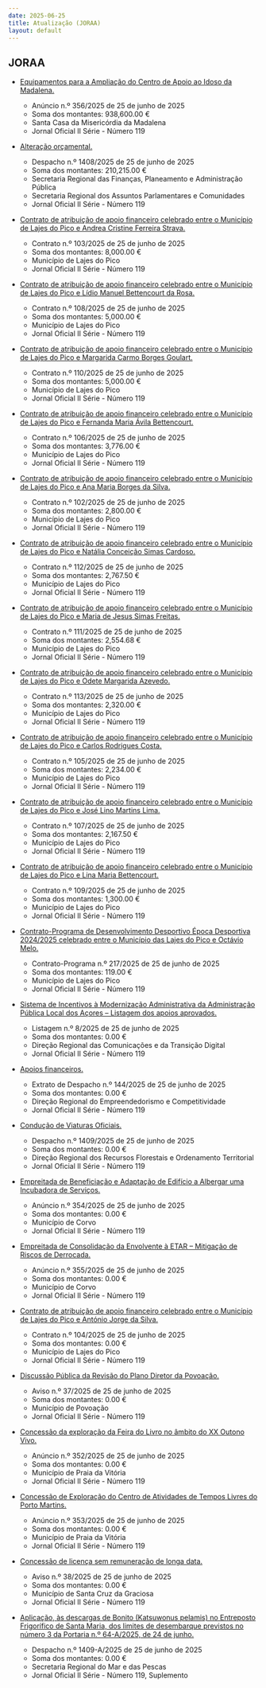 ```yaml
---
date: 2025-06-25
title: Atualização (JORAA)
layout: default
---
```

## JORAA

* [Equipamentos para a Ampliação do Centro de Apoio ao Idoso da Madalena.](https://jo.azores.gov.pt/#/ato/dac4c912-8c14-4854-a4cf-7b9fb9bff06d)
  * Anúncio n.º 356/2025 de 25 de junho de 2025
  * Soma dos montantes: 938,600.00 €
  * Santa Casa da Misericórdia da Madalena
  * Jornal Oficial II Série - Número 119

* [Alteração orçamental.](https://jo.azores.gov.pt/#/ato/5cebec99-ceb4-4824-8dbf-45d702b4eb7e)
  * Despacho n.º 1408/2025 de 25 de junho de 2025
  * Soma dos montantes: 210,215.00 €
  * Secretaria Regional das Finanças, Planeamento e Administração Pública
  * Secretaria Regional dos Assuntos Parlamentares e Comunidades
  * Jornal Oficial II Série - Número 119

* [Contrato de atribuição de apoio financeiro celebrado entre o Município de Lajes do Pico e Andrea Cristine Ferreira Strava.](https://jo.azores.gov.pt/#/ato/c3d99268-ef6c-449e-aef8-ed00f8f4034b)
  * Contrato n.º 103/2025 de 25 de junho de 2025
  * Soma dos montantes: 8,000.00 €
  * Município de Lajes do Pico
  * Jornal Oficial II Série - Número 119

* [Contrato de atribuição de apoio financeiro celebrado entre o Município de Lajes do Pico e Lídio Manuel Bettencourt da Rosa.](https://jo.azores.gov.pt/#/ato/bc1e9fef-99d4-46e5-be83-65ebcddd86a3)
  * Contrato n.º 108/2025 de 25 de junho de 2025
  * Soma dos montantes: 5,000.00 €
  * Município de Lajes do Pico
  * Jornal Oficial II Série - Número 119

* [Contrato de atribuição de apoio financeiro celebrado entre o Município de Lajes do Pico e Margarida Carmo Borges Goulart.](https://jo.azores.gov.pt/#/ato/d27caa40-2991-444b-9919-7ca5ebf77626)
  * Contrato n.º 110/2025 de 25 de junho de 2025
  * Soma dos montantes: 5,000.00 €
  * Município de Lajes do Pico
  * Jornal Oficial II Série - Número 119

* [Contrato de atribuição de apoio financeiro celebrado entre o Município de Lajes do Pico e Fernanda Maria Ávila Bettencourt.](https://jo.azores.gov.pt/#/ato/f62c2916-c2f2-4098-97a5-eadeba99ba58)
  * Contrato n.º 106/2025 de 25 de junho de 2025
  * Soma dos montantes: 3,776.00 €
  * Município de Lajes do Pico
  * Jornal Oficial II Série - Número 119

* [Contrato de atribuição de apoio financeiro celebrado entre o Município de Lajes do Pico e Ana Maria Borges da Silva.](https://jo.azores.gov.pt/#/ato/8f0781fa-2092-4fe4-93a4-f92a7c024e6d)
  * Contrato n.º 102/2025 de 25 de junho de 2025
  * Soma dos montantes: 2,800.00 €
  * Município de Lajes do Pico
  * Jornal Oficial II Série - Número 119

* [Contrato de atribuição de apoio financeiro celebrado entre o Município de Lajes do Pico e Natália Conceição Simas Cardoso.](https://jo.azores.gov.pt/#/ato/76e9fcac-5fb1-480d-ab76-0b6c44621355)
  * Contrato n.º 112/2025 de 25 de junho de 2025
  * Soma dos montantes: 2,767.50 €
  * Município de Lajes do Pico
  * Jornal Oficial II Série - Número 119

* [Contrato de atribuição de apoio financeiro celebrado entre o Município de Lajes do Pico e Maria de Jesus Simas Freitas.](https://jo.azores.gov.pt/#/ato/fab10e9d-e47d-41da-be1f-22ec37b1092b)
  * Contrato n.º 111/2025 de 25 de junho de 2025
  * Soma dos montantes: 2,554.68 €
  * Município de Lajes do Pico
  * Jornal Oficial II Série - Número 119

* [Contrato de atribuição de apoio financeiro celebrado entre o Município de Lajes do Pico e Odete Margarida Azevedo.](https://jo.azores.gov.pt/#/ato/602e74f3-3115-45d6-adf2-57acdd44776f)
  * Contrato n.º 113/2025 de 25 de junho de 2025
  * Soma dos montantes: 2,320.00 €
  * Município de Lajes do Pico
  * Jornal Oficial II Série - Número 119

* [Contrato de atribuição de apoio financeiro celebrado entre o Município de Lajes do Pico e Carlos Rodrigues Costa.](https://jo.azores.gov.pt/#/ato/1eb4b74c-102e-4b52-832f-ab516628b1a4)
  * Contrato n.º 105/2025 de 25 de junho de 2025
  * Soma dos montantes: 2,234.00 €
  * Município de Lajes do Pico
  * Jornal Oficial II Série - Número 119

* [Contrato de atribuição de apoio financeiro celebrado entre o Município de Lajes do Pico e José Lino Martins Lima.](https://jo.azores.gov.pt/#/ato/125065dd-ecb7-4199-8b4c-e6e31ca277ac)
  * Contrato n.º 107/2025 de 25 de junho de 2025
  * Soma dos montantes: 2,167.50 €
  * Município de Lajes do Pico
  * Jornal Oficial II Série - Número 119

* [Contrato de atribuição de apoio financeiro celebrado entre o Município de Lajes do Pico e Lina Maria Bettencourt.](https://jo.azores.gov.pt/#/ato/ceb01fcb-2d33-42a5-9466-47a6ec71cce5)
  * Contrato n.º 109/2025 de 25 de junho de 2025
  * Soma dos montantes: 1,300.00 €
  * Município de Lajes do Pico
  * Jornal Oficial II Série - Número 119

* [Contrato-Programa de Desenvolvimento Desportivo Época Desportiva 2024/2025 celebrado entre o Município das Lajes do Pico e Octávio Melo.](https://jo.azores.gov.pt/#/ato/288a6f81-de45-4e80-b6d3-1a571c72a1d9)
  * Contrato-Programa n.º 217/2025 de 25 de junho de 2025
  * Soma dos montantes: 119.00 €
  * Município de Lajes do Pico
  * Jornal Oficial II Série - Número 119

* [Sistema de Incentivos à Modernização Administrativa da Administração Pública Local dos Açores – Listagem dos apoios aprovados.](https://jo.azores.gov.pt/#/ato/b232b4b8-26e5-4e3e-a64f-7349e264590b)
  * Listagem n.º 8/2025 de 25 de junho de 2025
  * Soma dos montantes: 0.00 €
  * Direção Regional das Comunicações e da Transição Digital
  * Jornal Oficial II Série - Número 119

* [Apoios financeiros.](https://jo.azores.gov.pt/#/ato/d34f7b9d-b0dc-4cf0-a077-b91603c7817e)
  * Extrato de Despacho n.º 144/2025 de 25 de junho de 2025
  * Soma dos montantes: 0.00 €
  * Direção Regional do Empreendedorismo e Competitividade
  * Jornal Oficial II Série - Número 119

* [Condução de Viaturas Oficiais.](https://jo.azores.gov.pt/#/ato/aada6ccd-c4a7-40a7-9475-85408e9c1a00)
  * Despacho n.º 1409/2025 de 25 de junho de 2025
  * Soma dos montantes: 0.00 €
  * Direção Regional dos Recursos Florestais e Ordenamento Territorial
  * Jornal Oficial II Série - Número 119

* [Empreitada de Beneficiação e Adaptação de Edifício a Albergar uma Incubadora de Serviços.](https://jo.azores.gov.pt/#/ato/d73387cb-b1d0-44a5-9189-2bb78ca11351)
  * Anúncio n.º 354/2025 de 25 de junho de 2025
  * Soma dos montantes: 0.00 €
  * Município de Corvo
  * Jornal Oficial II Série - Número 119

* [Empreitada de Consolidação da Envolvente à ETAR – Mitigação de Riscos de Derrocada.](https://jo.azores.gov.pt/#/ato/ee2b3a60-b563-4dff-b3ca-7b7ab6c256cf)
  * Anúncio n.º 355/2025 de 25 de junho de 2025
  * Soma dos montantes: 0.00 €
  * Município de Corvo
  * Jornal Oficial II Série - Número 119

* [Contrato de atribuição de apoio financeiro celebrado entre o Município de Lajes do Pico e António Jorge da Silva.](https://jo.azores.gov.pt/#/ato/f9019308-45a2-429b-9e96-b5dd4471e181)
  * Contrato n.º 104/2025 de 25 de junho de 2025
  * Soma dos montantes: 0.00 €
  * Município de Lajes do Pico
  * Jornal Oficial II Série - Número 119

* [Discussão Pública da Revisão do Plano Diretor da Povoação.](https://jo.azores.gov.pt/#/ato/1c6141f3-dc0b-4315-b128-feb7f33bc3dc)
  * Aviso n.º 37/2025 de 25 de junho de 2025
  * Soma dos montantes: 0.00 €
  * Município de Povoação
  * Jornal Oficial II Série - Número 119

* [Concessão da exploração da Feira do Livro no âmbito do XX Outono Vivo.](https://jo.azores.gov.pt/#/ato/9319f04b-4731-408d-b20f-70595cd0743c)
  * Anúncio n.º 352/2025 de 25 de junho de 2025
  * Soma dos montantes: 0.00 €
  * Município de Praia da Vitória
  * Jornal Oficial II Série - Número 119

* [Concessão de Exploração do Centro de Atividades de Tempos Livres do Porto Martins.](https://jo.azores.gov.pt/#/ato/176d4c16-6e97-44f2-b5bc-ff594522bd25)
  * Anúncio n.º 353/2025 de 25 de junho de 2025
  * Soma dos montantes: 0.00 €
  * Município de Praia da Vitória
  * Jornal Oficial II Série - Número 119

* [Concessão de licença sem remuneração de longa data.](https://jo.azores.gov.pt/#/ato/a95062a9-1ff6-4bdc-9a09-38a2479dc590)
  * Aviso n.º 38/2025 de 25 de junho de 2025
  * Soma dos montantes: 0.00 €
  * Município de Santa Cruz da Graciosa
  * Jornal Oficial II Série - Número 119

* [Aplicação, às descargas de Bonito (Katsuwonus pelamis) no Entreposto Frigorífico de Santa Maria, dos limites de desembarque previstos no número 3 da Portaria n.º 64-A/2025, de 24 de junho.](https://jo.azores.gov.pt/#/ato/cac4bcf1-27d3-41c9-bb67-efdab75f9bff)
  * Despacho n.º 1409-A/2025 de 25 de junho de 2025
  * Soma dos montantes: 0.00 €
  * Secretaria Regional do Mar e das Pescas
  * Jornal Oficial II Série - Número 119, Suplemento
